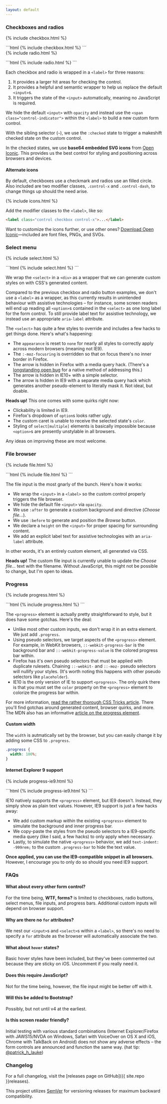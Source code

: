 ```yaml
---
layout: default
---
```


### Checkboxes and radios

<form class="controls-stacked">
  {% include checkbox.html %}
</form>
```html
{% include checkbox.html %}
```

<form class="controls-stacked">
  {% include radio.html %}
</form>
```html
{% include radio.html %}
```

Each checkbox and radio is wrapped in a `<label>` for three reasons:

1. It provides a larger hit areas for checking the control.
2. It provides a helpful and semantic wrapper to help us replace the default `<input>`s.
3. It triggers the state of the `<input>` automatically, meaning no JavaScript is required.

We hide the default `<input>` with `opacity` and instead use the `<span class="control-indicator">` within the `<label>` to build a new custom form control.

With the sibling selector (`~`), we use the `:checked` state to trigger a makeshift checked state on the custom control.

In the checked states, we use **base64 embedded SVG icons** from [Open Iconic](http://useiconic.com/open). This provides us the best control for styling and positioning across browsers and devices.


#### Alternate icons

By default, checkboxes use a checkmark and radios use an filled circle. Also included are two modifier classes, `.control-x` and `.control-dash`, to change things up should the need arise.

<form class="controls-inline">
  {% include icons.html %}
</form>

Add the modifier classes to the `<label>`, like so:

```html
<label class="control checkbox control-x">...</label>
```

Want to customize the icons further, or use other ones? [Download Open Iconic](http://useiconic.com/open)—included are font files, PNGs, and SVGs.



### Select menu

<form class="controls-stacked">
  {% include select.html %}
</form>
```html
{% include select.html %}
```

We wrap the `<select>` in a `<div>` as a wrapper that we can generate custom styles on with CSS's generated content.

Compared to the previous checkbox and radio button examples, we don't use a `<label>` as a wrapper, as this currently results in unintended behaviour with assistive technologies – for instance, some screen readers will end up reading all `<option>`s contained in the `<select>` as one long label for the form control. To still provide label text for assistive technology, we instead use an appropriate `aria-label` attribute.

The `<select>` has quite a few styles to override and includes a few hacks to get things done. Here's what's happening:

* The `appearance` is reset to `none` for nearly all styles to correctly apply across modern browsers (meaning not IE9).
* The `:-moz-focusring` is overridden so that on focus there's no inner border in Firefox.
* The arrow is hidden in Firefox with a media query hack. (There's a [longstanding open bug](https://bugzilla.mozilla.org/show_bug.cgi?id=649849) for a native method of addressing this.)
* The arrow is hidden in IE10+ with a simple selector.
* The arrow is hidden in IE9 with a separate media query hack which generates another pseudo-element to literally mask it. Not ideal, but doable.

**Heads up!** This one comes with some quirks right now:

* Clickability is limited in IE9.
* Firefox's dropdown of `option`s looks rather ugly.
* The custom caret is unable to receive the selected state's `color`.
* Styling of `select[multiple]` elements is basically impossible because `<option>`s are presently unstylable in all browsers.

Any ideas on improving these are most welcome.


### File browser

<form class="controls-stacked">
  {% include file.html %}
</form>
```html
{% include file.html %}
```

The file input is the most gnarly of the bunch. Here's how it works:

* We wrap the `<input>` in a `<label>` so the custom control properly triggers the file browser.
* We hide the default file `<input>` via `opacity`.
* We use `:after` to generate a custom background and directive (*Choose file...*).
* We use `:before` to generate and position the *Browse* button.
* We declare a `height` on the `<input>` for proper spacing for surrounding content.
* We add an explicit label text for assistive technologies with an `aria-label` attribute.

In other words, it's an entirely custom element, all generated via CSS.

**Heads up!** The custom file input is currently unable to update the *Choose file...* text with the filename. Without JavaScript, this might not be possible to change, but I'm open to ideas.


### Progress

<form class="controls-stacked">
  {% include progress.html %}
</form>
```html
{% include progress.html %}
```

The `<progress>` element is actually pretty straightforward to style, but it does have some gotchas. Here's the deal:

* Unlike most other custom inputs, we don't wrap it in an extra element. We just add `.progress`.
* Using pseudo selectors, we target aspects of the `<progress>` element. For example, in WebKit browsers, `::-webkit-progress-bar` is the background bar and `::-webkit-progress-value` is the colored progress bar within.
* Firefox has it's own pseudo selectors that must be applied with duplicate rulesets. Chaining `::-webkit-` and `::-moz-` pseudo selectors will nullify your styles. (It's worth noting this happens with other pseudo selectors like `placeholder`).
* IE10 is the only version of IE to support `<progress>`. The only quirk there is that you must set the `color` property on the `<progress>` element to colorize the progress bar within.

For more information, [read the rather thorough CSS Tricks article](http://css-tricks.com/html5-progress-element/). There you'll find gotchas around generated content, browser quirks, and more. The MDN also has an informative [article on the progress element](https://developer.mozilla.org/en-US/docs/Web/HTML/Element/progress).

#### Custom width

The `width` is autmatically set by the browser, but you can easily change it by adding some CSS to `.progress`.

```css
.progress {
  width: 100%;
}
```

#### Internet Explorer 9 support

<form class="controls-stacked">
  {% include progress-ie9.html %}
</form>
```html
{% include progress-ie9.html %}
```

IE10 natively supports the `<progress>` element, but IE9 doesn't. Instead, they simply show as plain text values. However, IE9 support is just a few hacks away:

* We add custom markup *within* the existing `<progress>` element to simulate the background and inner progress bar.
* We copy-paste the styles from the pseudo selectors to a IE9-specific media query (like I said, a few hacks) to only apply when necessary.
* Lastly, to simulate the native `<progress>` behavior, we add `text-indent: -999rem;` to the custom `.progress-bar` to hide the text value.

**Once applied, you can use the IE9-compatible snippet in all browsers.** However, I encourage you to only do so should you need IE9 support.


### FAQs

#### What about every other form control?
For the time being, **WTF, forms?** is limited to checkboxes, radio buttons, select menus, file inputs, and progress bars. Additional custom inputs will depend on browser support.

#### Why are there no `for` attributes?
We nest our `<input>`s and `<select>`s within a `<label>`, so there's no need to specify a `for` attribute as the browser will automatically associate the two.

#### What about `hover` states?
Basic hover styles have been included, but they've been commented out because they are sticky on iOS. Uncomment if you really need it.

#### Does this require JavaScript?
Not for the time being, however, the file input might be better off with it.

#### Will this be added to Bootstrap?
Possibly, but not until v4 at the earliest.

#### Is this screen reader friendly?
Initial testing with various standard combinations (Internet Explorer/Firefox with JAWS15/NVDA on Windows, Safari with VoiceOver on OS X and iOS, Chrome with TalkBack on Android) does not show any adverse effects – the form controls are announced and function the same way. (hat tip: [@patrick_h_lauke](https://twitter.com/patrick_h_lauke))


### Changelog

For a full changelog, visit the [releases page on GitHub]({{ site.repo }}releases).

This project utilizes [SemVer](http://semver.org) for versioning releases for maximum backward compatibility.
